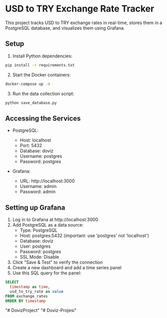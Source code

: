 # USD to TRY Exchange Rate Tracker

This project tracks USD to TRY exchange rates in real-time, stores them in a PostgreSQL database, and visualizes them using Grafana.

## Setup

1. Install Python dependencies:

```bash
pip install -r requirements.txt
```

2. Start the Docker containers:

```bash
docker-compose up -d
```

3. Run the data collection script:

```bash
python save_database.py
```

## Accessing the Services

- PostgreSQL:
  - Host: localhost
  - Port: 5432
  - Database: doviz
  - Username: postgres
  - Password: postgres

- Grafana:
  - URL: http://localhost:3000
  - Username: admin
  - Password: admin

## Setting up Grafana

1. Log in to Grafana at http://localhost:3000
2. Add PostgreSQL as a data source:
   - Type: PostgreSQL
   - Host: postgres:5432 (important: use 'postgres' not 'localhost')
   - Database: doviz
   - User: postgres
   - Password: postgres
   - SSL Mode: Disable
3. Click "Save & Test" to verify the connection
4. Create a new dashboard and add a time series panel
5. Use this SQL query for the panel:

```sql
SELECT
  timestamp as time,
  usd_to_try_rate as value
FROM exchange_rates
ORDER BY timestamp
```
"# DovizProject" 
"# Doviz-Projesi" 
